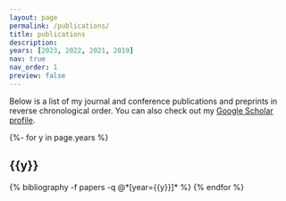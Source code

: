 ```yaml
---
layout: page
permalink: /publications/
title: publications
description:
years: [2023, 2022, 2021, 2019]
nav: true
nav_order: 1
preview: false
---
```

<!-- _pages/publications.md -->

Below is a list of my journal and conference publications and preprints in reverse chronological order. You can also check out my [Google Scholar profile](https://scholar.google.com/citations?hl=en&user=P0-hDecAAAAJ).

<div class="publications">

{%- for y in page.years %}
  <h2 class="year">{{y}}</h2>
  {% bibliography -f papers -q @*[year={{y}}]* %}
{% endfor %}

</div>
